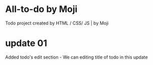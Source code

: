 # All-to-do by Moji

Todo project created by HTML / CSS/ JS | by Moji

# update 01

Added todo's edit section - We can editing title of todo in this update
